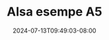 --- 
title: "Alsa esempe A5"
description: "video   Alsa esempe A5   video full terbaru"
date: 2024-07-13T09:49:03-08:00
file_code: "w2daploixlnh"
draft: false
cover: "sipohygryq9em0y8.jpg"
tags: ["Alsa", "esempe", "bokep-indo", "bokep-viral", "bokep-ig"]
length: 62
fld_id: "1483126"
foldername: "Alsa esempe"
categories: ["Alsa esempe"]
views: 0
---